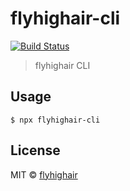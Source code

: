 # flyhighair-cli
[![Build Status](https://travis-ci.org/flyhighair/flyhighair-cli.svg?branch=master)](https://travis-ci.org/flyhighair/flyhighair-cli)  
> flyhighair CLI

## Usage

```
$ npx flyhighair-cli
```

## License
MIT © [flyhighair](https://github.com/flyhighair)